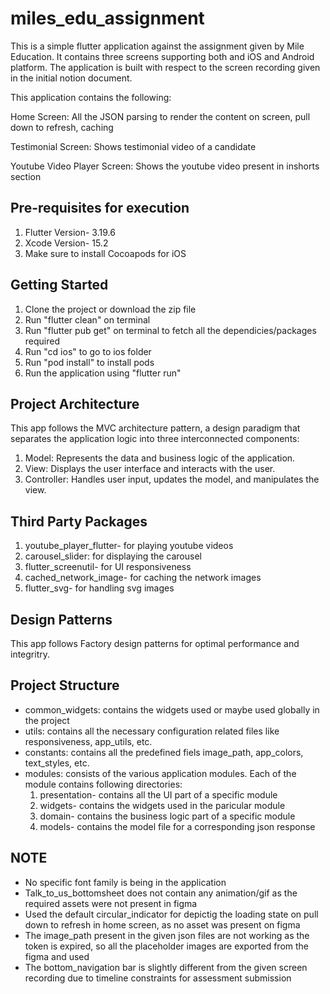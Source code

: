 # miles_edu_assignment

This is a simple flutter application against the assignment given by Mile Education. It contains three screens supporting both and iOS and Android platform. The application is built with respect to the screen recording given in the initial notion document. 

This application contains the following:

Home Screen:
All the JSON parsing to render the content on screen, pull down to refresh, caching

Testimonial Screen:
Shows testimonial video of a candidate

Youtube Video Player Screen:
Shows the youtube video present in inshorts section


## Pre-requisites for execution
 1. Flutter Version- 3.19.6
 2. Xcode Version- 15.2
 3. Make sure to install Cocoapods for iOS

## Getting Started

1. Clone the project or download the zip file
2. Run "flutter clean" on terminal
3. Run "flutter pub get" on terminal to fetch all the dependicies/packages required
4. Run "cd ios" to go to ios folder
5. Run "pod install" to install pods
6. Run the application using "flutter run"
 
## Project Architecture
This app follows the MVC architecture pattern, a design paradigm that separates the application logic into three interconnected components:
 
1. Model: Represents the data and business logic of the application.
2. View: Displays the user interface and interacts with the user.
3. Controller: Handles user input, updates the model, and manipulates the view.

## Third Party Packages
1. youtube_player_flutter- for playing youtube videos
2. carousel_slider: for displaying the carousel
3. flutter_screenutil- for UI responsiveness
4. cached_network_image- for caching the network images
5. flutter_svg- for handling svg images

## Design Patterns
This app follows Factory design patterns for optimal performance and integritry.

## Project Structure
- common_widgets: contains the widgets used or maybe used globally in the project
- utils: contains all the necessary configuration related files like responsiveness, app_utils, etc.
- constants: contains all the predefined fiels image_path, app_colors, text_styles, etc.
- modules: consists of the various application modules. Each of the module contains following directories:
  1. presentation- contains all the UI part of a specific module
    1. widgets- contains the widgets used in the paricular module
  2. domain- contains the business logic part of a specific module
  3. models- contains the model file for a corresponding json response

## NOTE
- No specific font family is being in the application
- Talk_to_us_bottomsheet does not contain any animation/gif as the required assets were not present in figma
- Used the default circular_indicator for depictig the loading state on pull down to refresh in home screen, as no asset was present on figma
- The image_path present in the given json files are not working as the token is expired, so all the placeholder images are exported from the figma and used
- The bottom_navigation bar is slightly different from the given screen recording due to timeline constraints for assessment submission
  
  
  



